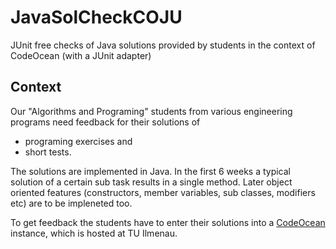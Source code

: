 # JavaSolCheckCOJU
JUnit free checks of Java solutions provided by students in the context of CodeOcean (with a JUnit adapter)

## Context
Our "Algorithms and Programing" students from various engineering programs need feedback for their solutions of
  - programing exercises and
  - short tests.

The solutions are implemented in Java.
In the first 6 weeks a typical solution of a certain sub task results in a single method.
Later object oriented features (constructors, member variables, sub classes, modifiers etc) are to be impleneted too.

To get feedback the students have to enter their solutions into a [CodeOcean](https://github.com/openHPI/codeocean) instance, which is hosted at TU Ilmenau.
